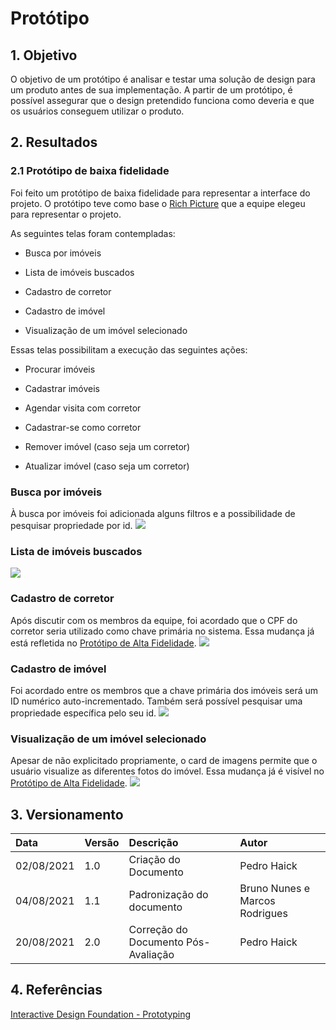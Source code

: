 # Protótipo

## 1. Objetivo
O objetivo de um protótipo é analisar e testar uma solução de design para um produto antes de sua implementação. A partir de um protótipo, é possível assegurar que o design pretendido funciona como deveria e que os usuários conseguem utilizar o produto.

## 2. Resultados
### 2.1 Protótipo de baixa fidelidade
Foi feito um protótipo de baixa fidelidade para representar a interface do projeto. O protótipo teve como base o [Rich Picture](https://unbarqdsw2021-1.github.io/2021.1_G04_Cardeal/desenhoSoftwareBase/richPicture/) que a equipe elegeu para representar o projeto.

As seguintes telas foram contempladas: 

- Busca por imóveis

- Lista de imóveis buscados

- Cadastro de corretor

- Cadastro de imóvel

- Visualização de um imóvel selecionado


Essas telas possibilitam a execução das seguintes ações:

- Procurar imóveis

- Cadastrar imóveis

- Agendar visita com corretor

- Cadastrar-se como corretor

- Remover imóvel (caso seja um corretor)

- Atualizar imóvel (caso seja um corretor)
 
### Busca por imóveis
À busca por imóveis foi adicionada alguns filtros e a possibilidade de pesquisar propriedade por id.
<img src='../prototipo/buscar-por-imoveis.png'>

### Lista de imóveis buscados
<img src='../prototipo/lista-de-imoveis.png'>

### Cadastro de corretor
Após discutir com os membros da equipe, foi acordado que o CPF do corretor seria utilizado como chave primária no sistema. Essa mudança já está refletida no [Protótipo de Alta Fidelidade]().
<img src='../prototipo/cadastrar-um-corretor.png'>

### Cadastro de imóvel
Foi acordado entre os membros que a chave primária dos imóveis será um ID numérico auto-incrementado. Também será possível pesquisar uma propriedade específica pelo seu id.
<img src='../prototipo/cadastrar-um-imovel.png'>

### Visualização de um imóvel selecionado
Apesar de não explicitado propriamente, o card de imagens permite que o usuário visualize as diferentes fotos do imóvel. Essa mudança já é visível no [Protótipo de Alta Fidelidade]().
<img src='../prototipo/visualizar-um-imovel.png'>

## 3. Versionamento

| Data       | Versão | Descrição                                | Autor             |
| :--------- | :----- | :--------------------------------------- | :---------------- |
| 02/08/2021 | 1.0    | Criação do Documento          | Pedro Haick    |
| 04/08/2021 | 1.1    | Padronização do documento       | Bruno Nunes e Marcos Rodrigues    |
| 20/08/2021 | 2.0 | Correção do Documento Pós-Avaliação | Pedro Haick |

## 4. Referências
[Interactive Design Foundation - Prototyping](https://www.interaction-design.org/literature/topics/prototyping#:~:text=Prototyping%20is%20an%20experimental%20process,can%20release%20the%20right%20products.)